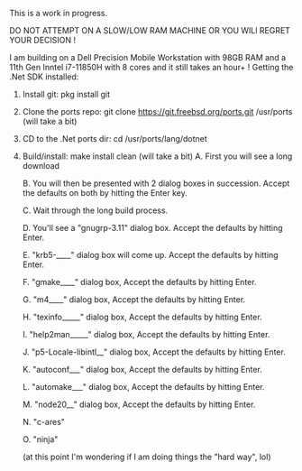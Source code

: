 This is a work in progress.

DO NOT ATTEMPT ON A SLOW/LOW RAM MACHINE OR YOU WILl REGRET YOUR DECISION !

I am building on a Dell Precision Mobile Workstation with 98GB RAM and a 11th Gen Inntel i7-11850H with 8 cores and it still takes an hour+ !
Getting the .Net SDK installed:

1. Install git:   pkg install git
2. Clone the ports repo:   git clone https://git.freebsd.org/ports.git /usr/ports  (will take a bit)
4. CD to the .Net ports dir:  cd /usr/ports/lang/dotnet
5. Build/install:  make install clean (will take a bit)
   A. First you will see a long download
   
   B. You will then be presented with 2 dialog boxes in succession. Accept the defaults on both by hitting the Enter key.
   
   C. Wait through the long build process.
   
   D. You'll see a "gnugrp-3.11" dialog box.  Accept the defaults by hitting Enter.
   
   E. "krb5-____" dialog box will come up. Accept the defaults by hitting Enter.
   
   F. "gmake____" dialog box, Accept the defaults by hitting Enter.
   
   G. "m4____" dialog box, Accept the defaults by hitting Enter.
   
   H. "texinfo_____"  dialog box, Accept the defaults by hitting Enter.
   
   I. "help2man_____"  dialog box, Accept the defaults by hitting Enter.
   
   J. "p5-Locale-libintl__" dialog box, Accept the defaults by hitting Enter.
   
   K. "autoconf___"  dialog box, Accept the defaults by hitting Enter.
   
   L. "automake___" dialog box, Accept the defaults by hitting Enter.
   
   M. "node20__" dialog box, Accept the defaults by hitting Enter.
   
   N. "c-ares"
   
   O. "ninja"
   
   (at this point I'm wondering if I am doing things the "hard way", lol)
   
